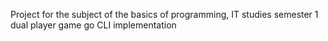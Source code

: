 Project for the subject of the basics of programming, IT studies semester 1
dual player game go CLI implementation
